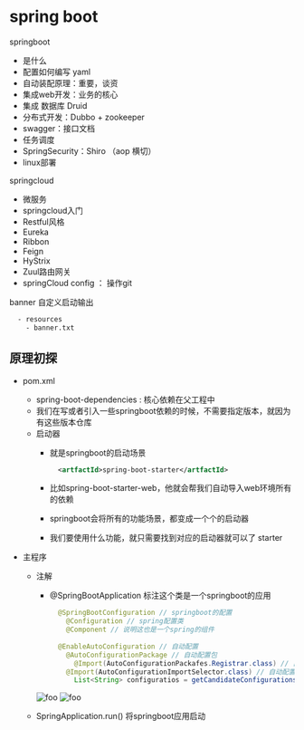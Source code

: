 # spring boot

springboot

- 是什么
- 配置如何编写 yaml
- 自动装配原理：重要，谈资
- 集成web开发：业务的核心
- 集成 数据库 Druid
- 分布式开发：Dubbo + zookeeper
- swagger：接口文档
- 任务调度
- SpringSecurity：Shiro  （aop 横切）
- linux部署

springcloud

- 微服务
- springcloud入门
- Restful风格
- Eureka
- Ribbon
- Feign
- HyStrix
- Zuul路由网关
- springCloud config ： 操作git

banner 自定义启动输出

```xml
  - resources
    - banner.txt
```

## 原理初探

- pom.xml
  - spring-boot-dependencies : 核心依赖在父工程中
  - 我们在写或者引入一些springboot依赖的时候，不需要指定版本，就因为有这些版本仓库
  - 启动器
    - 就是springboot的启动场景

      ```xml
        <artfactId>spring-boot-starter</artfactId>
      ```

    - 比如spring-boot-starter-web，他就会帮我们自动导入web环境所有的依赖
    - springboot会将所有的功能场景，都变成一个个的启动器
    - 我们要使用什么功能，就只需要找到对应的启动器就可以了 starter

- 主程序
  - 注解
    - @SpringBootApplication
      标注这个类是一个springboot的应用

      ```java
        @SpringBootConfiguration // springboot的配置
          @Configuration // spring配置类
          @Component // 说明这也是一个spring的组件
        
        @EnableAutoConfiguration // 自动配置
          @AutoConfigurationPackage // 自动配置包
            @Import(AutoConfigurationPackafes.Registrar.class) // 自动配置包注册
          @Import(AutoConfigurationImportSelector.class) // 自动配置导入选择
            List<String> configuratios = getCandidateConfigurations(){}
      ```

    <img :src="$withBase('/spring5/6-1.png')" alt="foo">
    <img :src="$withBase('/spring5/6-1-1.png')" alt="foo">

  - SpringApplication.run()
    将springboot应用启动
